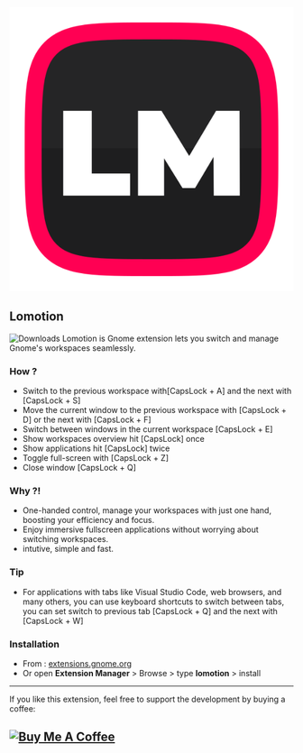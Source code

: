 <p align="center">
  <img src="https://github.com/lorens-osman-dev/lomotion/blob/main/assets/gm300.svg" alt="lomotion logo"/>
</p>

## Lomotion
![Downloads](https://img.shields.io/badge/downloads-1233-brightgreen)
Lomotion is Gnome extension lets you switch and manage Gnome's workspaces seamlessly.

### How ?

- Switch to the previous workspace with[CapsLock + A] and the next with [CapsLock + S]
- Move the current window to the previous workspace with [CapsLock + D] or the next with [CapsLock + F]
- Switch between windows in the current workspace [CapsLock + E]
- Show workspaces overview hit [CapsLock] once
- Show applications hit [CapsLock] twice
- Toggle full-screen with [CapsLock + Z]
- Close window [CapsLock + Q]

### Why ?!

- One-handed control, manage your workspaces with just one hand, boosting your efficiency and focus.
- Enjoy immersive fullscreen applications without worrying about switching workspaces.
- intutive, simple and fast.

### Tip

- For applications with tabs like Visual Studio Code, web browsers, and many others, you can use keyboard shortcuts to switch between tabs, you can set switch to previous tab [CapsLock + Q] and the next with [CapsLock + W]

### Installation

- From : [extensions.gnome.org](https://extensions.gnome.org/extension/6768/lomotion/)
- Or open **Extension Manager** > Browse > type **lomotion** > install

---

If you like this extension, feel free to support the development by buying a coffee:

## <a href="https://www.buymeacoffee.com/lorens" target="_blank"><img src="https://cdn.buymeacoffee.com/buttons/v2/default-yellow.png" alt="Buy Me A Coffee" style="height: 60px !important;width: 217px !important;" ></a>
